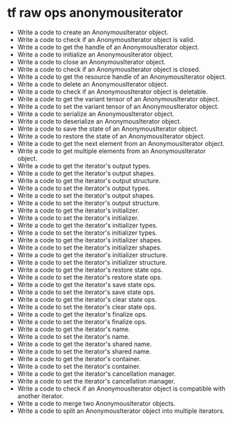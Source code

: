 # tf raw ops anonymousiterator

- Write a code to create an AnonymousIterator object.
- Write a code to check if an AnonymousIterator object is valid.
- Write a code to get the handle of an AnonymousIterator object.
- Write a code to initialize an AnonymousIterator object.
- Write a code to close an AnonymousIterator object.
- Write a code to check if an AnonymousIterator object is closed.
- Write a code to get the resource handle of an AnonymousIterator object.
- Write a code to delete an AnonymousIterator object.
- Write a code to check if an AnonymousIterator object is deletable.
- Write a code to get the variant tensor of an AnonymousIterator object.
- Write a code to set the variant tensor of an AnonymousIterator object.
- Write a code to serialize an AnonymousIterator object.
- Write a code to deserialize an AnonymousIterator object.
- Write a code to save the state of an AnonymousIterator object.
- Write a code to restore the state of an AnonymousIterator object.
- Write a code to get the next element from an AnonymousIterator object.
- Write a code to get multiple elements from an AnonymousIterator object.
- Write a code to get the iterator's output types.
- Write a code to get the iterator's output shapes.
- Write a code to get the iterator's output structure.
- Write a code to set the iterator's output types.
- Write a code to set the iterator's output shapes.
- Write a code to set the iterator's output structure.
- Write a code to get the iterator's initializer.
- Write a code to set the iterator's initializer.
- Write a code to get the iterator's initializer types.
- Write a code to set the iterator's initializer types.
- Write a code to get the iterator's initializer shapes.
- Write a code to set the iterator's initializer shapes.
- Write a code to get the iterator's initializer structure.
- Write a code to set the iterator's initializer structure.
- Write a code to get the iterator's restore state ops.
- Write a code to set the iterator's restore state ops.
- Write a code to get the iterator's save state ops.
- Write a code to set the iterator's save state ops.
- Write a code to get the iterator's clear state ops.
- Write a code to set the iterator's clear state ops.
- Write a code to get the iterator's finalize ops.
- Write a code to set the iterator's finalize ops.
- Write a code to get the iterator's name.
- Write a code to set the iterator's name.
- Write a code to get the iterator's shared name.
- Write a code to set the iterator's shared name.
- Write a code to get the iterator's container.
- Write a code to set the iterator's container.
- Write a code to get the iterator's cancellation manager.
- Write a code to set the iterator's cancellation manager.
- Write a code to check if an AnonymousIterator object is compatible with another iterator.
- Write a code to merge two AnonymousIterator objects.
- Write a code to split an AnonymousIterator object into multiple iterators.